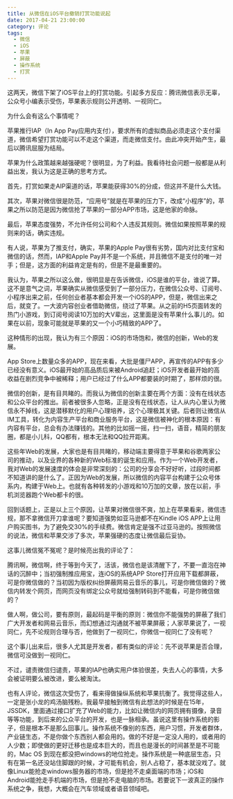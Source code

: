 ```yaml
---
title: 从微信在iOS平台撤销打赏功能说起
date: 2017-04-21 23:00:00
category: 评论
tags:
  - 微信
  - iOS
  - 苹果
  - 屏蔽
  - 操作系统
  - 打赏
---
```


这两天，微信下架了iOS平台上的打赏功能。引起多方反应：腾讯微信表示无辜，公众号小编表示受伤，苹果表示规则公开透明、一视同仁。

为什么会有这么个事情呢？

苹果推行IAP（In App Pay应用内支付），要求所有的虚拟商品必须走这个支付渠道，微信希望打赏功能可以不走这个渠道，而走微信支付。由此冲突开始产生，最后以腾讯屈服为结局。

<!--more-->

苹果为什么政策越来越强硬呢？很明显，为了利益。我看待社会问题一般都是从利益出发，我认为这是正确的思考方式。

首先，打赏如果走AIP渠道的话，苹果能获得30%的分成，但这并不是什么大钱。

其次，苹果对微信很是防范，“应用号”就是在苹果的压力下，改成“小程序”的，苹果之所以防范是因为微信抢了苹果的一部分APP市场，这是他家的命脉。

最后，苹果态度强势，不允许任何公司和个人违反其规则。微信如果按照苹果的规则来的话，确实违规。

有人说，苹果为了推支付，确实，苹果的Apple Pay很有劣势，国内对比支付宝和微信的话，然而，IAP和Apple Pay并不是一个系统，并且微信不是支付的唯一对手；但是，这方面的利益肯定是有的，但是不是最重要的。

我认为，苹果之所以这么做，很明显是在告诉微信，iOS是谁的平台，谁说了算。这不是意气之词，苹果确实从微信感受到了一部分压力，在微信公众号、订阅号、小程序出来之前，任何创业者基本都会开发一个iOS的APP，但是，微信出来之后，就变了。一大波内容创业者借助微信，绕过了苹果。从之前的H5页面转发的热门小游戏，到订阅号阅读10万加的大V辈出，这里面是没有苹果什么事儿的。如果在以前，现象可能就是苹果的又一个小巧精致的APP了。

这种情形的出现，我认为有三个原因：iOS的市场饱和，微信的创新，Web的发展。

App Store上数量众多的APP，现在来看，大批是僵尸APP，再宣传的APP有多少已经没有意义。iOS最开始的高品质后来被Android追赶；iOS开发者最开始的高收益在剧烈竞争中被稀释；用户已经过了什么APP都要装的时期了，那样烦的很。

微信的创新，是有目共睹的。而我认为微信的创新主要在两个方面：没有在线状态和公众平台的推出。前者被很多人忽略，正是没有在线状态，让人从内心里认为微信永不掉线，这是潜移默化的用户心理培养，这个心理极其关键。后者则让微信从IM工具，转化为内容生产平台和商业服务平台，这是微信被神化的根本原因：有内容有平台，总会有办法赚钱的。其他的比如摇一摇，扫一扫，语音，精简的朋友圈，都是小儿科，QQ都有，根本无法和QQ拉开距离。

这些年Web的发展，大家也是有目共睹的，移动端主要得意于苹果和谷歌两家公司的推动，以及业界的各种新的Web标准的诞生和应用。作为一个Web开发者，我对Web的发展速度的体会是非常深刻的：公司的分享会不好好听，过段时间都不知道讲的是什么了。正因为Web的发展，所以微信的内容平台构建于公众号体系内，构建于Web上。也就有各种转发的小游戏和10万加的文章，放在以前，手机浏览器跑个Web都卡的很。

回到话题上，正是以上三个原因，让苹果对微信很不爽，加上在苹果看来，微信违规，那不拿微信开刀拿谁呢？要知道强势如亚马逊都不在Kindle iOS APP上让用户购买图书，为了避免交30%的手续费。微信肯定是强不过亚马逊的。按照微信的说法，微信和苹果交涉了多次，苹果强硬的态度让微信最后妥协。

这事儿微信冤不冤呢？是时候亮出我的评论了：

腾讯啊，微信啊，终于等到今天了，活该，微信也是该清醒下了，不要一直泡在神话的沉醉中；当初强制推应用宝，连iOS的系统APP Store打开应用下载都屏蔽，可是你微信做的？当初因为版权纠纷屏蔽网易云音乐的事儿，可是你微信做的？微信内转发个网页，而网页没有绑定公众号就给强制转码到不能看，可是你微信做的？

做人啊，做公司，要有原则，最起码是平衡的原则：微信你不能强势的屏蔽了我们广大开发者和网易云音乐，而幻想通过沟通就不被苹果屏蔽；人家苹果说了，一视同仁，先不论规则合理与否，他做到了一视同仁，你微信一视同仁了没有呢？

这个事儿出来后，很多人尤其是开发者，都有类似的评论：先不说苹果是否合理，微信可没做到一视同仁。

不过，谴责微信归谴责，苹果的IAP也确实用户体验很差，失去人心的事情，大多会被证明要么被改进，要么被淘汰。

也有人评论，微信这次受伤了，看来得做操纵系统和苹果抗衡了。我觉得这些人，一定是张小龙的鸡汤脑残粉。我最早接触到微信有此想法的时候是在15年，JSSDK，里面通过接口扩充了Web的能力，比如让微信内的网页拥有摄像，录音等等功能，到后来的公众平台的开发，也是一脉相承。虽说这里有操作系统的影子，但是根本不是那么回事儿。操作系统不像别的东西，用户习惯，开发者群体，产业链生态，不是你做个东西别人都会用的。做的不好是一定没人用的，或者用的人少数；即使做的更好迁移也是成本巨大的，而且也是漫长的时间甚至是不可能的，Mac OS 到现在都没把windows的地位抢走。操作系统是一种底层生态，只有在第一名还没站住脚跟的时候，才可能有机会，别人占稳了，基本就没戏了。就像Linux能抢走windows服务器的市场，但是抢不走桌面端的市场；iOS和Android能抢走手机端的市场，但是抢不走电脑的市场。若要说下一波真正的操作系统之争，我想，大概会在汽车领域或者语音领域吧。
